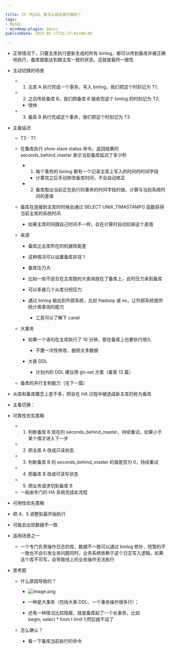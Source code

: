 ```yaml
---

title: 25｜MySQL 是怎么保证高可用的？
tags:
- MySQL
- mindmap-plugin: basic
publishDate: 2023-05-17T21:27:01+08:00

---
```


- 正常情况下，只要主库执行更新生成的所有 binlog，都可以传到备库并被正确地执行，备库就能达到跟主库一致的状态，这就是最终一致性
- 主动切换的场景

  - 1. 主库 A 执行完成一个事务，写入 binlog，我们把这个时刻记为 T1;
  - 2. 之后传给备库 B，我们把备库 B 接收完这个 binlog 的时刻记为 T2;

    - 很快

  - 3. 备库 B 执行完成这个事务，我们把这个时刻记为 T3

- 主备延迟

  - T3 - T1
  - 在备库执行 show slave status 命令，返回结果的 seconds_behind_master 表示当前备库延迟了多少秒

    - 1. 每个事务的 binlog 都有一个记录主库上写入的时间的时间字段

      - 计算完之后手动修改备库时间，不会自动修正

    - 2. 备库取出当前正在执行的事务的时间字段的值，计算与当前系统时间的差值

  - 备库在连接到主库的时候会通过 SELECT UNIX_TIMASTAMP() 函数获得当前主库的系统时间

    - 如果主库时间跟自己时间不一样，会在计算时自动扣掉这个差值

  - 来源

    - 备库比主库所在的机器性能差

    - 这种情况可以设置备库非双 1

    - 备库压力大

    - 比如一些不适合在主库跑的大查询放在了备库上，此时压力来到备库
    - 可以多接几个从库分担压力
    - 通过 binlog 输出到外部系统，比如 Hadoop 或 es，让外部系统提供统计类查询的能力

      - 工具可以了解下 canal

  - 大事务

    - 如果一个语句在主库执行了 10 分钟，那在备库上也要执行很久

      - 不要一次性修改、删除太多数据

    - 大表 DDL

      - 计划内的 DDL 建议用 gh-ost 方案（看第 13 篇）

  - 备库的并行复制能力（在下一篇）

- 从库和备库概念上差不多，把会在 HA 过程中被选成新主库的称为备库
- 主备切换：
- 可靠性优先策略

  - 1. 判断备库 B 现在的 seconds_behind_master，持续重试，如果小于某个值才进入下一步
  - 2. 把主库 A 改成只读状态
  - 3. 判断备库 B 的 seconds_behind_master 的值是否为 0，持续重试
  - 4. 把备库 B 改成可读写状态
  - 5. 把业务请求切到备库 B
  - 一般由专门的 HA 系统完成此流程

- 可用性优先策略

- 把 4、5 调整到最开始执行
- 可能会出现数据不一致
- 适用场景之一

  - 一个专门负责操作日志的库，数据不一致可以通过 binlog 修补，短暂的不一致也不会引发业务问题同时，业务系统依赖于这个日志写入逻辑，如果这个库不可写，会导致线上的业务操作无法执行

- 思考题

  - 什么原因导致的？
    - ![image.png](https://cdn.jsdelivr.net/gh/11ze/static/images/mysql45-25-1.png)


    - 一种是大事务（包括大表 DDL、一个事务操作很多行）；
    - 还有一种情况比较隐蔽，就是备库起了一个长事务，比如begin; select * from t limit 1;然后就不动了

  - 怎么确认？

    - 看一下备库当前执行的命令
